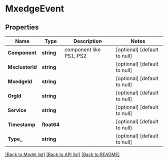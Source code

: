 # MxedgeEvent

## Properties
Name | Type | Description | Notes
------------ | ------------- | ------------- | -------------
**Component** | **string** | component like PS1, PS2 | [optional] [default to null]
**MxclusterId** | **string** |  | [optional] [default to null]
**MxedgeId** | **string** |  | [optional] [default to null]
**OrgId** | **string** |  | [optional] [default to null]
**Service** | **string** |  | [optional] [default to null]
**Timestamp** | **float64** |  | [optional] [default to null]
**Type_** | **string** |  | [optional] [default to null]

[[Back to Model list]](../README.md#documentation-for-models) [[Back to API list]](../README.md#documentation-for-api-endpoints) [[Back to README]](../README.md)

